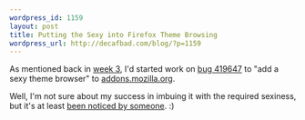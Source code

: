 ```yaml
--- 
wordpress_id: 1159
layout: post
title: Putting the Sexy into Firefox Theme Browsing
wordpress_url: http://decafbad.com/blog/?p=1159
---
```

As mentioned back in [week 3][week3], I'd started work on [bug 419647][bug] to "add a sexy theme browser" to [addons.mozilla.org][amo].  

Well, I'm not sure about my success in imbuing it with the required sexiness, but it's at least [been noticed by someone][noticed]. :)

[amo]: https://addons.mozilla.org/
[noticed]: http://www.ghacks.net/2008/06/15/firefox-themes-website-updated/
[week3]: http://decafbad.com/blog/2008/05/22/week-3-at-mozilla
[bug]: https://bugzilla.mozilla.org/show_bug.cgi?id=419647
